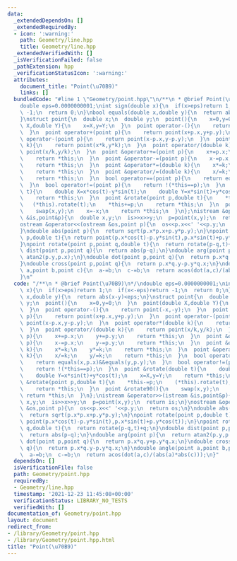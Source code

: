 ```yaml
---
data:
  _extendedDependsOn: []
  _extendedRequiredBy:
  - icon: ':warning:'
    path: Geometry/line.hpp
    title: Geometry/line.hpp
  _extendedVerifiedWith: []
  _isVerificationFailed: false
  _pathExtension: hpp
  _verificationStatusIcon: ':warning:'
  attributes:
    document_title: "Point(\u70B9)"
    links: []
  bundledCode: "#line 1 \"Geometry/point.hpp\"\n/**\n * @brief Point(\u70B9)\n*/\n\
    double eps=0.0000000001;\nint sign(double x){\n  if(x>eps)return 1;\n  if(x<-eps)return\
    \ -1;\n  return 0;\n}\nbool equals(double x,double y){\n  return abs(x-y)<eps;\n\
    }\nstruct point{\n  double x;\n  double y;\n  point(){\n    x=0,y=0;\n  }\n  point(double\
    \ X,double Y){\n    x=X,y=Y;\n  }\n  point operator-(){\n    return point(-x,-y);\n\
    \  }\n  point operator+(point p){\n    return point(x+p.x,y+p.y);\n  }\n  point\
    \ operator-(point p){\n    return point(x-p.x,y-p.y);\n  }\n  point operator*(double\
    \ k){\n    return point(x*k,y*k);\n  }\n  point operator/(double k){\n    return\
    \ point(x/k,y/k);\n  }\n  point &operator+=(point p){\n    x+=p.x;\n    y+=p.y;\n\
    \    return *this;\n  }\n  point &operator-=(point p){\n    x-=p.x;\n    y-=p.y;\n\
    \    return *this;\n  }\n  point &operator*=(double k){\n    x*=k;\n    y*=k;\n\
    \    return *this;\n  }\n  point &operator/=(double k){\n    x/=k;\n    y/=k;\n\
    \    return *this;\n  }\n  bool operator==(point p){\n    return equals(x,p.x)&&equals(y,p.y);\n\
    \  }\n  bool operator!=(point p){\n    return !(*this==p);\n  }\n  point &rotate(double\
    \ t){\n    double X=x*cos(t)-y*sin(t);\n    double Y=x*sin(t)+y*cos(t);\n    x=X,y=Y;\n\
    \    return *this;\n  }\n  point &rotate(point p,double t){\n    *this-=p;\n \
    \   (*this).rotate(t);\n    *this+=p;\n    return *this;\n  }\n  point &rotate90(){\n\
    \    swap(x,y);\n    x=-x;\n    return *this;\n  }\n};\nistream &operator>>(istream\
    \ &is,point&p){\n  double x,y;\n  is>>x>>y;\n  p=point(x,y);\n  return is;\n}\n\
    ostream &operator<<(ostream &os,point p){\n  os<<p.x<<' '<<p.y;\n  return os;\n\
    }\ndouble abs(point p){\n  return sqrt(p.x*p.x+p.y*p.y);\n}\npoint rotate(point\
    \ p,double t){\n return point(p.x*cos(t)-p.y*sin(t),p.x*sin(t)+p.y*cos(t));\n\
    }\npoint rotate(point p,point q,double t){\n  return rotate(p-q,t)+q;\n}\ndouble\
    \ dist(point p,point q){\n  return abs(p-q);\n}\ndouble arg(point p){\n  return\
    \ atan2(p.y,p.x);\n}\ndouble dot(point p,point q){\n  return p.x*q.y+p.y*q.x;\n\
    }\ndouble cross(point p,point q){\n  return p.x*q.y-p.y*q.x;\n}\ndouble angle(point\
    \ a,point b,point c){\n  a-=b;\n  c-=b;\n  return acos(dot(a,c)/(abs(a)*abs(c)));\n\
    }\n"
  code: "/**\n * @brief Point(\u70B9)\n*/\ndouble eps=0.0000000001;\nint sign(double\
    \ x){\n  if(x>eps)return 1;\n  if(x<-eps)return -1;\n  return 0;\n}\nbool equals(double\
    \ x,double y){\n  return abs(x-y)<eps;\n}\nstruct point{\n  double x;\n  double\
    \ y;\n  point(){\n    x=0,y=0;\n  }\n  point(double X,double Y){\n    x=X,y=Y;\n\
    \  }\n  point operator-(){\n    return point(-x,-y);\n  }\n  point operator+(point\
    \ p){\n    return point(x+p.x,y+p.y);\n  }\n  point operator-(point p){\n    return\
    \ point(x-p.x,y-p.y);\n  }\n  point operator*(double k){\n    return point(x*k,y*k);\n\
    \  }\n  point operator/(double k){\n    return point(x/k,y/k);\n  }\n  point &operator+=(point\
    \ p){\n    x+=p.x;\n    y+=p.y;\n    return *this;\n  }\n  point &operator-=(point\
    \ p){\n    x-=p.x;\n    y-=p.y;\n    return *this;\n  }\n  point &operator*=(double\
    \ k){\n    x*=k;\n    y*=k;\n    return *this;\n  }\n  point &operator/=(double\
    \ k){\n    x/=k;\n    y/=k;\n    return *this;\n  }\n  bool operator==(point p){\n\
    \    return equals(x,p.x)&&equals(y,p.y);\n  }\n  bool operator!=(point p){\n\
    \    return !(*this==p);\n  }\n  point &rotate(double t){\n    double X=x*cos(t)-y*sin(t);\n\
    \    double Y=x*sin(t)+y*cos(t);\n    x=X,y=Y;\n    return *this;\n  }\n  point\
    \ &rotate(point p,double t){\n    *this-=p;\n    (*this).rotate(t);\n    *this+=p;\n\
    \    return *this;\n  }\n  point &rotate90(){\n    swap(x,y);\n    x=-x;\n   \
    \ return *this;\n  }\n};\nistream &operator>>(istream &is,point&p){\n  double\
    \ x,y;\n  is>>x>>y;\n  p=point(x,y);\n  return is;\n}\nostream &operator<<(ostream\
    \ &os,point p){\n  os<<p.x<<' '<<p.y;\n  return os;\n}\ndouble abs(point p){\n\
    \  return sqrt(p.x*p.x+p.y*p.y);\n}\npoint rotate(point p,double t){\n return\
    \ point(p.x*cos(t)-p.y*sin(t),p.x*sin(t)+p.y*cos(t));\n}\npoint rotate(point p,point\
    \ q,double t){\n  return rotate(p-q,t)+q;\n}\ndouble dist(point p,point q){\n\
    \  return abs(p-q);\n}\ndouble arg(point p){\n  return atan2(p.y,p.x);\n}\ndouble\
    \ dot(point p,point q){\n  return p.x*q.y+p.y*q.x;\n}\ndouble cross(point p,point\
    \ q){\n  return p.x*q.y-p.y*q.x;\n}\ndouble angle(point a,point b,point c){\n\
    \  a-=b;\n  c-=b;\n  return acos(dot(a,c)/(abs(a)*abs(c)));\n}"
  dependsOn: []
  isVerificationFile: false
  path: Geometry/point.hpp
  requiredBy:
  - Geometry/line.hpp
  timestamp: '2021-12-23 11:45:08+00:00'
  verificationStatus: LIBRARY_NO_TESTS
  verifiedWith: []
documentation_of: Geometry/point.hpp
layout: document
redirect_from:
- /library/Geometry/point.hpp
- /library/Geometry/point.hpp.html
title: "Point(\u70B9)"
---
```

